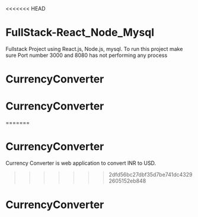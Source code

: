 <<<<<<< HEAD
# FullStack-React_Node_Mysql
Fullstack Project using React.js, Node.js, mysql. To run this project make sure Port number 3000 and 8080 has not performing any process
# CurrencyConverter
# CurrencyConverter
=======
# CurrencyConverter
Currency Converter is web application to convert INR to USD.
>>>>>>> 2dfd56bc27dbf35d7be741dc43292605152eb848
# CurrencyConverter

